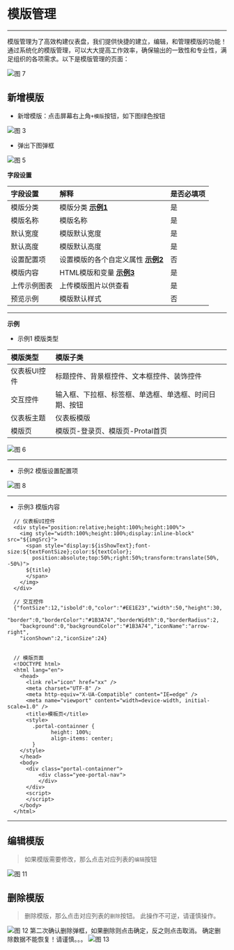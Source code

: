 # 模版管理
---

模版管理为了高效构建仪表盘，我们提供快捷的建立，编辑，和管理模版的功能！通过系统化的模版管理，可以大大提高工作效率，确保输出的一致性和专业性，满足组织的各项需求。以下是模版管理的页面：

![图 7](../assets/dashboard/WX20240611-175315.png)  

## 新增模版


- 新增模版：点击屏幕右上角`+模版`按钮，如下图绿色按钮

![图 3](../assets/dashboard/2024-06-11%2017.58.53.png)


- 弹出下图弹框

![图 5](../assets/dashboard/WX20240611-180804.png) 
 
**字段设置**

| 字段设置 | 解释 | 是否必填项
| :-----| :---- | :----
| 模版分类 | 模版分类 **[示例1](#jump_1)** | 是
| 模版名称 | 模版名称 | 是
| 默认宽度 | 模版默认宽度 | 是
| 默认高度 | 模版默认高度 | 是
| 设置配置项 | 设置模版的各个自定义属性 **[示例2](#jump_2)** | 否
| 模版内容 | HTML模版和变量 **[示例3](#jump_3)** | 是
| 上传示例图表 | 上传模版图片以供查看 | 是
| 预览示例 | 模版默认样式 | 否

--------------------------------------------------------
**示例**
- 示例1 模版类型
<a id="jump_1"></a>

| 模版类型 | 模版子类 |
| :-----| :---- |
| 仪表板UI控件 | 标题控件、背景框控件、文本框控件、装饰控件 |
| 交互控件 | 输入框、下拉框、标签框、单选框、单选框、时间日期、按钮 |
| 仪表板主题 | 仪表板模版 |
| 模版页 | 模版页-登录页、模版页-Protal首页 |

![图 6](../assets/dashboard/2024-06-11%2018.29.13.gif)

--------------------------------------------------------

- 示例2 模版设置配置项
<a id="jump_2"></a>

![图 8](../assets/dashboard/2024-06-11%2018.53.14.gif)

--------------------------------------------------------

- 示例3 模版内容
<a id="jump_3"></a>

```
  // 仪表板UI控件
  <div style="position:relative;height:100%;height:100%">
    <img style="width:100%;height:100%;display:inline-block" src="${imgSrc}">
      <span style="display:${isShowText};font-size:${textFontSize};color:${textColor};
        position:absolute;top:50%;right:50%;transform:translate(50%, -50%)">
      ${title}
      </span>
    </img>
  </div>

  // 交互控件
  {"fontSize":12,"isbold":0,"color":"#EE1E23","width":50,"height":30,
    "border":0,"borderColor":"#1B3A74","borderWidth":0,"borderRadius":2,
    "background":0,"backgroundColor":"#1B3A74","iconName":"arrow-right",
    "iconShown":2,"iconSize":24}


  // 模版页面
  <!DOCTYPE html>
  <html lang="en">
    <head>
      <link rel="icon" href="xx" />
      <meta charset="UTF-8" />
      <meta http-equiv="X-UA-Compatible" content="IE=edge" />
      <meta name="viewport" content="width=device-width, initial-scale=1.0" />
      <title>模板页</title>
      <style>
        .portal-containner {
              height: 100%;
              align-items: center;
        }
    </style>
    </head>
    <body>
      <div class="portal-containner">
          <div class="yee-portal-nav">
          </div>
      </div>
      <script>
      </script>
    </body>
  </html>
```
------------------------------------------------
## 编辑模版
> 
> 如果模版需要修改，那么点击对应列表的`编辑`按钮

![图 11](../assets/dashboard/WX20240612-174330.png)
## 删除模版
> 
> 删除模版，那么点击对应列表的`删除`按钮。
> 此操作不可逆，请谨慎操作。

![图 12](../assets/dashboard/1718185448474.jpg)
第二次确认删除弹框，如果删除则点击确定，反之则点击取消。 确定删除数据不能恢复！请谨慎。。。
![图 13](../assets/dashboard/1718185480557.jpg)